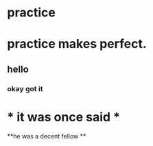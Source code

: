 # practice
# practice makes perfect.

## hello

### okay got it

# * it was once said *

**he was a decent fellow **